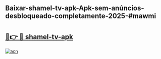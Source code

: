 ## Baixar-shamel-tv-apk-Apk-sem-anúncios-desbloqueado-completamente-2025-#mawmi

# <h2><a href="https://ainizakaria.my?title=shamel-tv-apk&ref=22M">🔗👉 🔴 shamel-tv-apk</a></h2>

[![acn](https://github.com/user-attachments/assets/0f9c940e-d8b0-45ae-aac7-cd30a18b3e1c)](https://ainizakaria.my?title=shamel-tv-apk&ref=22M)

